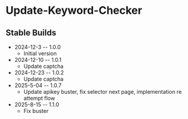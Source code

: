 # Update-Keyword-Checker
## Stable Builds
* 2024-12-3 -- 1.0.0
  * Initial version
* 2024-12-10 -- 1.0.1
  * Update captcha
* 2024-12-23 -- 1.0.2
  * Update captcha
* 2025-5-04 -- 1.0.7
  * Update apikey buster, fix selector next page, implementation re attempt flow 
* 2025-8-15 -- 1.1.0
  * Fix buster

